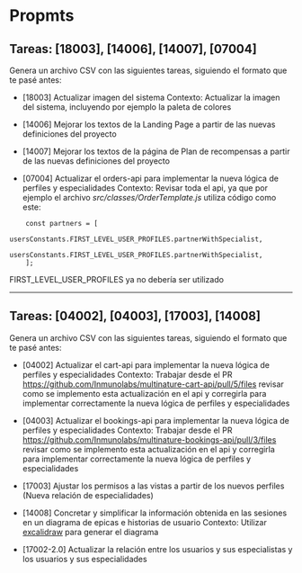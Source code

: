 # Propmts

## Tareas: [18003], [14006], [14007], [07004]

Genera un archivo CSV con las siguientes tareas, siguiendo el formato que te pasé antes:

- [18003] Actualizar imagen del sistema
  Contexto: Actualizar la imagen del sistema, incluyendo por ejemplo la paleta de colores

- [14006] Mejorar los textos de la Landing Page a partir de las nuevas definiciones del proyecto

- [14007] Mejorar los textos de la página de Plan de recompensas a partir de las nuevas definiciones del proyecto

- [07004] Actualizar el orders-api para implementar la nueva lógica de perfiles y especialidades
  Contexto: Revisar toda el api, ya que por ejemplo el archivo _src/classes/OrderTemplate.js_ utiliza código como este:

```
	const partners = [
		usersConstants.FIRST_LEVEL_USER_PROFILES.partnerWithSpecialist,
		usersConstants.FIRST_LEVEL_USER_PROFILES.partnerWithSpecialist,
	];
```

FIRST_LEVEL_USER_PROFILES ya no debería ser utilizado

---

## Tareas: [04002], [04003], [17003], [14008]

Genera un archivo CSV con las siguientes tareas, siguiendo el formato que te pasé antes:

- [04002] Actualizar el cart-api para implementar la nueva lógica de perfiles y especialidades
  Contexto: Trabajar desde el PR https://github.com/Inmunolabs/multinature-cart-api/pull/5/files revisar como se implemento esta actualización en el api y corregirla para implementar correctamente la nueva lógica de perfiles y especialidades

- [04003] Actualizar el bookings-api para implementar la nueva lógica de perfiles y especialidades
  Contexto: Trabajar desde el PR https://github.com/Inmunolabs/multinature-bookings-api/pull/3/files revisar como se implemento esta actualización en el api y corregirla para implementar correctamente la nueva lógica de perfiles y especialidades

- [17003] Ajustar los permisos a las vistas a partir de los nuevos perfiles (Nueva relación de especialidades)

- [14008] Concretar y simplificar la información obtenida en las sesiones en un diagrama de epicas e historias de usuario
  Contexto: Utilizar [excalidraw](https://excalidraw.com/) para generar el diagrama

- [17002-2.0] Actualizar la relación entre los usuarios y sus especialistas y los usuarios y sus especialidades
